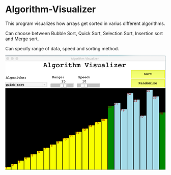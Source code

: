 # Algorithm-Visualizer
This program visualizes how arrays get sorted in varius different algorithms. 

Can choose between Bubble Sort, Quick Sort, Selection Sort, Insertion sort and Merge sort.

Can specify range of data, speed and sorting method.

![Screenshot](algorithm_preview.png)

